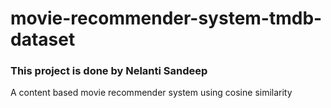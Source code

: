 # movie-recommender-system-tmdb-dataset
### This project is done by Nelanti Sandeep 

A content based movie recommender system using cosine similarity
